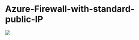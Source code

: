 # Azure-Firewall-with-standard-public-IP

[<img src="http://azuredeploy.net/deploybutton.png"/>](https://portal.azure.com/#create/Microsoft.Template/uri/https%3A%2F%2Fraw.githubusercontent.com%2Fyeukb%2FPaloAltoNetworks%2Fmaster%2Fvmseries-avset-with-standard-publicIP%2FAzureDeploy.json)

